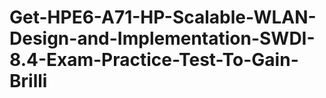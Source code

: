 # Get-HPE6-A71-HP-Scalable-WLAN-Design-and-Implementation-SWDI-8.4-Exam-Practice-Test-To-Gain-Brilli